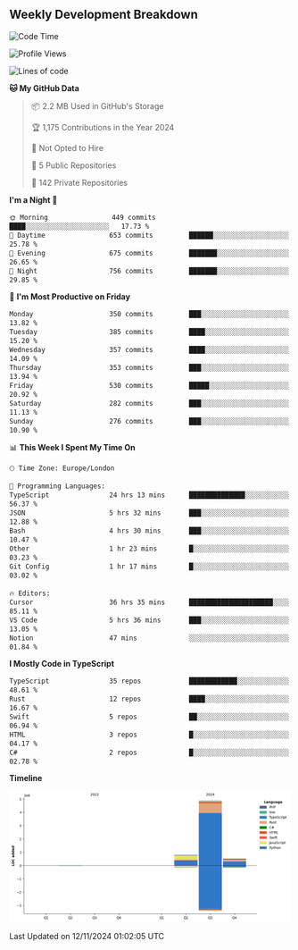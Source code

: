 


## Weekly Development Breakdown
<!--START_SECTION:waka-->
![Code Time](http://img.shields.io/badge/Code%20Time-1%2C506%20hrs%2013%20mins-blue)

![Profile Views](http://img.shields.io/badge/Profile%20Views-0-blue)

![Lines of code](https://img.shields.io/badge/From%20Hello%20World%20I%27ve%20Written-6.2%20million%20lines%20of%20code-blue)

**🐱 My GitHub Data** 

> 📦 2.2 MB Used in GitHub's Storage 
 > 
> 🏆 1,175 Contributions in the Year 2024
 > 
> 🚫 Not Opted to Hire
 > 
> 📜 5 Public Repositories 
 > 
> 🔑 142 Private Repositories 
 > 
**I'm a Night 🦉** 

```text
🌞 Morning                449 commits         ████░░░░░░░░░░░░░░░░░░░░░   17.73 % 
🌆 Daytime                653 commits         ██████░░░░░░░░░░░░░░░░░░░   25.78 % 
🌃 Evening                675 commits         ███████░░░░░░░░░░░░░░░░░░   26.65 % 
🌙 Night                  756 commits         ███████░░░░░░░░░░░░░░░░░░   29.85 % 
```
📅 **I'm Most Productive on Friday** 

```text
Monday                   350 commits         ███░░░░░░░░░░░░░░░░░░░░░░   13.82 % 
Tuesday                  385 commits         ████░░░░░░░░░░░░░░░░░░░░░   15.20 % 
Wednesday                357 commits         ████░░░░░░░░░░░░░░░░░░░░░   14.09 % 
Thursday                 353 commits         ███░░░░░░░░░░░░░░░░░░░░░░   13.94 % 
Friday                   530 commits         █████░░░░░░░░░░░░░░░░░░░░   20.92 % 
Saturday                 282 commits         ███░░░░░░░░░░░░░░░░░░░░░░   11.13 % 
Sunday                   276 commits         ███░░░░░░░░░░░░░░░░░░░░░░   10.90 % 
```


📊 **This Week I Spent My Time On** 

```text
🕑︎ Time Zone: Europe/London

💬 Programming Languages: 
TypeScript               24 hrs 13 mins      ██████████████░░░░░░░░░░░   56.37 % 
JSON                     5 hrs 32 mins       ███░░░░░░░░░░░░░░░░░░░░░░   12.88 % 
Bash                     4 hrs 30 mins       ███░░░░░░░░░░░░░░░░░░░░░░   10.47 % 
Other                    1 hr 23 mins        █░░░░░░░░░░░░░░░░░░░░░░░░   03.23 % 
Git Config               1 hr 17 mins        █░░░░░░░░░░░░░░░░░░░░░░░░   03.02 % 

🔥 Editors: 
Cursor                   36 hrs 35 mins      █████████████████████░░░░   85.11 % 
VS Code                  5 hrs 36 mins       ███░░░░░░░░░░░░░░░░░░░░░░   13.05 % 
Notion                   47 mins             ░░░░░░░░░░░░░░░░░░░░░░░░░   01.84 % 
```

**I Mostly Code in TypeScript** 

```text
TypeScript               35 repos            ████████████░░░░░░░░░░░░░   48.61 % 
Rust                     12 repos            ████░░░░░░░░░░░░░░░░░░░░░   16.67 % 
Swift                    5 repos             ██░░░░░░░░░░░░░░░░░░░░░░░   06.94 % 
HTML                     3 repos             █░░░░░░░░░░░░░░░░░░░░░░░░   04.17 % 
C#                       2 repos             █░░░░░░░░░░░░░░░░░░░░░░░░   02.78 % 
```



**Timeline**

![Lines of Code chart](https://raw.githubusercontent.com/mars-arch/mars-arch/main/assets/bar_graph.png)


 Last Updated on 12/11/2024 01:02:05 UTC
<!--END_SECTION:waka-->

